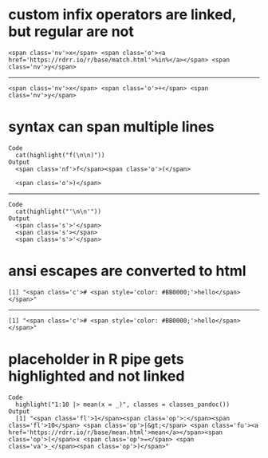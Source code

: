 # custom infix operators are linked, but regular are not

    <span class='nv'>x</span> <span class='o'><a href='https://rdrr.io/r/base/match.html'>%in%</a></span> <span class='nv'>y</span>

---

    <span class='nv'>x</span> <span class='o'>+</span> <span class='nv'>y</span>

# syntax can span multiple lines

    Code
      cat(highlight("f(\n\n)"))
    Output
      <span class='nf'>f</span><span class='o'>(</span>
      
      <span class='o'>)</span>

---

    Code
      cat(highlight("'\n\n'"))
    Output
      <span class='s'>'</span>
      <span class='s'></span>
      <span class='s'>'</span>

# ansi escapes are converted to html

    [1] "<span class='c'># <span style='color: #BB0000;'>hello</span></span>"

---

    [1] "<span class='c'># <span style='color: #BB0000;'>hello</span></span>"

# placeholder in R pipe gets highlighted and not linked

    Code
      highlight("1:10 |> mean(x = _)", classes = classes_pandoc())
    Output
      [1] "<span class='fl'>1</span><span class='op'>:</span><span class='fl'>10</span> <span class='op'>|&gt;</span> <span class='fu'><a href='https://rdrr.io/r/base/mean.html'>mean</a></span><span class='op'>(</span>x <span class='op'>=</span> <span class='va'>_</span><span class='op'>)</span>"

